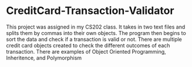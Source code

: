 # CreditCard-Transaction-Validator

This project was assigned in my CS202 class. 
It takes in two text files and splits them by commas into their own objects. 
The program then begins to sort the data and check if a transaction is valid or not.
There are multiple credit card objects created to check the different outcomes of each transaction.
There are examples of Object Oriented Programming, Inheritence, and Polymorphism
